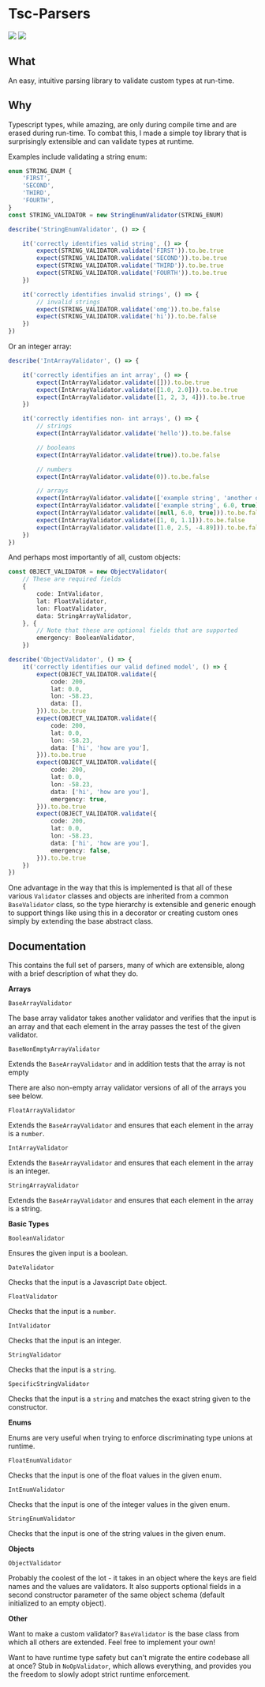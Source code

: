 # Tsc-Parsers

![](https://img.shields.io/npm/v/tsc-parsers.svg)
![](https://img.shields.io/bundlephobia/minzip/tsc-parsers.svg)

## What

An easy, intuitive parsing library to validate custom types at run-time.

## Why

Typescript types, while amazing, are only during compile time and are erased during run-time. To combat this, I made a simple toy library that is surprisingly extensible and can validate types at runtime.

Examples include validating a string enum:

```typescript
enum STRING_ENUM {
    'FIRST',
    'SECOND',
    'THIRD',
    'FOURTH',
}
const STRING_VALIDATOR = new StringEnumValidator(STRING_ENUM)

describe('StringEnumValidator', () => {

    it('correctly identifies valid string', () => {
        expect(STRING_VALIDATOR.validate('FIRST')).to.be.true
        expect(STRING_VALIDATOR.validate('SECOND')).to.be.true
        expect(STRING_VALIDATOR.validate('THIRD')).to.be.true
        expect(STRING_VALIDATOR.validate('FOURTH')).to.be.true
    })

    it('correctly identifies invalid strings', () => {
        // invalid strings
        expect(STRING_VALIDATOR.validate('omg')).to.be.false
        expect(STRING_VALIDATOR.validate('hi')).to.be.false
    })
})
```

Or an integer array:

```typescript
describe('IntArrayValidator', () => {

    it('correctly identifies an int array', () => {
        expect(IntArrayValidator.validate([])).to.be.true
        expect(IntArrayValidator.validate([1.0, 2.0])).to.be.true
        expect(IntArrayValidator.validate([1, 2, 3, 4])).to.be.true
    })

    it('correctly identifies non- int arrays', () => {
        // strings
        expect(IntArrayValidator.validate('hello')).to.be.false

        // booleans
        expect(IntArrayValidator.validate(true)).to.be.false

        // numbers
        expect(IntArrayValidator.validate(0)).to.be.false

        // arrays
        expect(IntArrayValidator.validate(['example string', 'another one', true])).to.be.false
        expect(IntArrayValidator.validate(['example string', 6.0, true])).to.be.false
        expect(IntArrayValidator.validate([null, 6.0, true])).to.be.false
        expect(IntArrayValidator.validate([1, 0, 1.1])).to.be.false
        expect(IntArrayValidator.validate([1.0, 2.5, -4.89])).to.be.false
    })
})
```

And perhaps most importantly of all, custom objects:

```typescript
const OBJECT_VALIDATOR = new ObjectValidator(
    // These are required fields
    {
        code: IntValidator,
        lat: FloatValidator,
        lon: FloatValidator,
        data: StringArrayValidator,
    }, {
        // Note that these are optional fields that are supported
        emergency: BooleanValidator,
    })

describe('ObjectValidator', () => {
    it('correctly identifies our valid defined model', () => {
        expect(OBJECT_VALIDATOR.validate({
            code: 200,
            lat: 0.0,
            lon: -58.23,
            data: [],
        })).to.be.true
        expect(OBJECT_VALIDATOR.validate({
            code: 200,
            lat: 0.0,
            lon: -58.23,
            data: ['hi', 'how are you'],
        })).to.be.true
        expect(OBJECT_VALIDATOR.validate({
            code: 200,
            lat: 0.0,
            lon: -58.23,
            data: ['hi', 'how are you'],
            emergency: true,
        })).to.be.true
        expect(OBJECT_VALIDATOR.validate({
            code: 200,
            lat: 0.0,
            lon: -58.23,
            data: ['hi', 'how are you'],
            emergency: false,
        })).to.be.true
    })
})
```

One advantage in the way that this is implemented is that all of these various `Validator` classes and objects are inherited from a common `BaseValidator` class, so the type hierarchy is extensible and generic enough to support things like using this in a decorator or creating custom ones simply by extending the base abstract class.

## Documentation

This contains the full set of parsers, many of which are extensible, along with a brief description of what they do.

**Arrays**

`BaseArrayValidator`

The base array validator takes another validator and verifies that the input is an array and that each element in the array passes the test of the given validator.

`BaseNonEmptyArrayValidator`

Extends the `BaseArrayValidator` and in addition tests that the array is not empty

There are also non-empty array validator versions of all of the arrays you see below.

`FloatArrayValidator`

Extends the `BaseArrayValidator` and ensures that each element in the array is a `number`.

`IntArrayValidator`

Extends the `BaseArrayValidator` and ensures that each element in the array is an integer.

`StringArrayValidator`

Extends the `BaseArrayValidator` and ensures that each element in the array is a string.

**Basic Types**

`BooleanValidator`

Ensures the given input is a boolean.

`DateValidator`

Checks that the input is a Javascript `Date` object.

`FloatValidator`

Checks that the input is a `number`.

`IntValidator`

Checks that the input is an integer.

`StringValidator`

Checks that the input is a `string`.

`SpecificStringValidator`

Checks that the input is a `string` and matches the exact string given to the constructor.

**Enums**

Enums are very useful when trying to enforce discriminating type unions at runtime.

`FloatEnumValidator`

Checks that the input is one of the float values in the given enum.

`IntEnumValidator`

Checks that the input is one of the integer values in the given enum.

`StringEnumValidator`

Checks that the input is one of the string values in the given enum.

**Objects**

`ObjectValidator`

Probably the coolest of the lot - it takes in an object where the keys are field names and the values are validators. It also supports optional fields in a second constructor parameter of the same object schema (default initialized to an empty object).

**Other**

Want to make a custom validator? `BaseValidator` is the base class from which all others are extended. Feel free to implement your own!

Want to have runtime type safety but can't migrate the entire codebase all at once? Stub in `NoOpValidator`, which allows everything, and provides you the freedom to slowly adopt strict runtime enforcement.